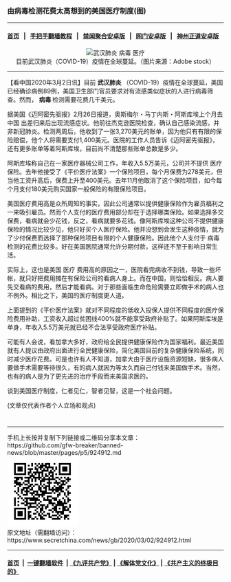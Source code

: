 ### 由病毒检测花费太高想到的美国医疗制度(图)
------------------------

#### [首页](https://github.com/gfw-breaker/banned-news/blob/master/README.md) &nbsp;&nbsp;|&nbsp;&nbsp; [手把手翻墙教程](https://github.com/gfw-breaker/guides/wiki) &nbsp;&nbsp;|&nbsp;&nbsp; [禁闻聚合安卓版](https://github.com/gfw-breaker/bn-android) &nbsp;&nbsp;|&nbsp;&nbsp; [网门安卓版](https://github.com/oGate2/oGate) &nbsp;&nbsp;|&nbsp;&nbsp; [神州正道安卓版](https://github.com/SzzdOgate/update) 



<div class="article_right" style="fone-color:#000">
 <p style="text-align: center;">
  <img alt="武汉肺炎 病毒 医疗" src="http://img2.secretchina.com/pic/2019/3-15/p2382254a795803059-ss.jpg" style="height:337px; width:600px"/>
  <br>
   目前武汉肺炎（COVID-19）疫情在全球蔓延。（图片来源：Adobe stock）
   <span id="hideid" name="hideid" style="color:red;display:none;">
    <span href="https://www.secretchina.com">
    </span>
   </span>
  </br>
 </p>
 <div id="txt-mid1-t21-2017">
  

---


  </div>
 </div>
 <p>
  【看中国2020年3月2日讯】目前
  <strong>
   <span href="https://www.secretchina.com/news/gb/tag/武汉肺炎" target="_blank">
    武汉肺炎
   </span>
  </strong>
  （COVID-19）疫情在全球蔓延，美国已经确诊病例89例，美国卫生部门官员要求对有流感类似症状的人进行病毒筛查。然而，
  <strong>
   病毒
  </strong>
  检测需要花费几千美元。
  <span id="hideid" name="hideid" style="color:red;display:none;">
   <span href="https://www.secretchina.com">
   </span>
  </span>
 </p>
 <p>
  据美国《迈阿密先驱报》2月26日报道，奥斯梅尔・马丁内斯・阿斯库埃上个月去
  <span href="https://www.secretchina.com" target="_blank">
   中国
  </span>
  出差归来后出现流感症状。他前往杰克逊医院检查，确认自己感染流感，并非新冠肺炎。检测两周后，他收到了一张3,270美元的账单，因为他只有有限的保险赔偿，他个人将需要支付1,400美元。医院的工作人员告诉《迈阿密先驱报》，还有更多账单等着阿斯库埃，目前尚不清楚那些账单总数是多少。
 </p>
 <p>
  阿斯库埃称自己在一家医疗器械公司工作，年收入5.5万美元，公司并不提供
  <span href="https://zh.wikipedia.org/wiki/%E5%8C%BB%E7%96%97" target="_blank">
   医疗
  </span>
  保险。去年他接受了《平价医疗法案》一个保险项目，每个月保费为278美元，但当他工资升高后，保费上升至400美元。去年11月他取消了这个保险项目，如今每个月支付180美元购买国家一般保险的有限保险项目。
 </p>
 <p>
  美国医疗费用高是众所周知的事实，因此公司通常以提供健康保险作为雇员福利之一来吸引雇员。然而个人支付的医疗费用部分却在于选择哪类保险。如果选择多交保费，看病就会少花钱，反之，看病就要多花钱。像阿斯库埃这种公司不提供健康保险的情况比较少见，他只好买个人医疗保险。他并没想到会发生这种疫情，就为了少付保费而选择了那种保险项目有限的个人健康保险。因此他个人支付于
  <span href="https://www.secretchina.com/news/gb/tag/病毒" target="_blank">
   病毒
  </span>
  检测的花费比较多。好在美国医院通常允许分期付款，这样还不至于影响日常生活。
 </p>
 <p>
  实际上，这也是美国
  <span href="https://www.secretchina.com/news/gb/tag/医疗" target="_blank">
   医疗
  </span>
  费用高的原因之一，医院看完病收不到钱，导致一些坏帐，就只好把费用摊在有保险公司的看病人身上。而在中国，则恰恰相反。病人要先交看病的费用，然后才能看病。对于那些面临生命危险需要立即做手术的病人也不例外。相比之下，美国的医疗制度更人道。
 </p>
 <p>
  上面提到的《平价医疗法案》就对不同程度的低收入投保人提供不同程度的医疗保险费用补助，工资收入超过贫困线400%就不能享受政府补贴了。如果阿斯库埃是单身，年收入5.5万美元就已经不合法享受政府医疗补贴。
 </p>
 <p>
  可能有人会说，看加拿大多好，政府给全民提供健康保险作为国家福利。最近美国就有人提议由政府出面进行全民健康保险，简化美国目前的复杂健康保险系统，同时减少医疗花费。可是也许有人不知道，加拿大由于医疗设施资源短缺，很多病人要做手术需要等待很久，有的病人就因为等太久而自己付钱来美国做手术。当然，也有的病人是为了更先进的治疗手段而来美国求医的。
 </p>
 <p>
  谈到美国医疗制度，仁者见仁，智者见智，这是一个社会问题。
 </p>
 <p>
  (文章仅代表作者个人立场和观点)
  <center>
   <div>
    <div id="txt-mid2-t22-2017" style="display: block;  max-height: 351px;  overflow: hidden;">
     <div id="SC-21xxx">
     </div>
     <ins class="adsbygoogle" data-ad-client="ca-pub-1276641434651360" data-ad-format="auto" data-ad-slot="4301710469" data-full-width-responsive="true" style="display:block">
     </ins>
    </div>
   </div>
  </center>
  <div style="padding-top:12px;">
  </div>
 </p>
</div>

<hr/>
手机上长按并复制下列链接或二维码分享本文章：<br/>
https://github.com/gfw-breaker/banned-news/blob/master/pages/p5/924912.md <br/>
<a href='https://github.com/gfw-breaker/banned-news/blob/master/pages/p5/924912.md'><img src='https://github.com/gfw-breaker/banned-news/blob/master/pages/p5/924912.md.png'/></a> <br/>
原文地址（需翻墙访问）：https://www.secretchina.com/news/gb/2020/03/02/924912.html


------------------------
#### [首页](https://github.com/gfw-breaker/banned-news/blob/master/README.md) &nbsp;|&nbsp; [一键翻墙软件](https://github.com/gfw-breaker/nogfw/blob/master/README.md) &nbsp;| [《九评共产党》](https://github.com/gfw-breaker/9ping.md/blob/master/README.md#九评之一评共产党是什么) | [《解体党文化》](https://github.com/gfw-breaker/jtdwh.md/blob/master/README.md) | [《共产主义的终极目的》](https://github.com/gfw-breaker/gczydzjmd.md/blob/master/README.md)


<img src='http://gfw-breaker.win/banned-news/pages/p5/924912.md' width='0px' height='0px'/>